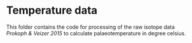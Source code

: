 # Temperature data  
This folder contains the code for processing of the raw isotope data *Prokoph & Veizer 2015* to calculate palaeotemperature in degree celsius. 